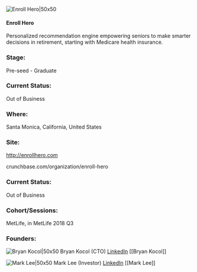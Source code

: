 

![Enroll Hero|50x50](https://apimg.techstars.com/connect/images/image_files/5b4905d2c1a4b83b7c0000c4/original/EH_white_symbol.png)

#### Enroll Hero
Personalized recommendation engine empowering seniors to make smarter decisions in retirement, starting with Medicare health insurance.

### Stage: 
Pre-seed - Graduate 

### Current Status: 
Out of Business

### Where:
Santa Monica, California, United States

### Site:
http://enrollhero.com



crunchbase.com/organization/enroll-hero

### Current Status: 
Out of Business

### Cohort/Sessions: 
MetLife, in MetLife 2018 Q3

### Founders: 

![Bryan Kocol|50x50](https://apimg.techstars.com/connect/images/image_files/5bbd3f5b34a60d49b20000ad/original/bryan-headshot-small.jpg) Bryan Kocol (CTO) [LinkedIn](https://linkedin.com/in/bryankocol) [[Bryan Kocol]]

![Mark Lee|50x50](http://s3.amazonaws.com/ts-accel-connect-uploads/images/image_files/609dd13d2ef8cd000834762a/original/SOTY-ProfessionalHeadshots%2851of72%29.jpg) Mark Lee (Investor) [LinkedIn](https://linkedin.com/in/chargers) [[Mark Lee]]


